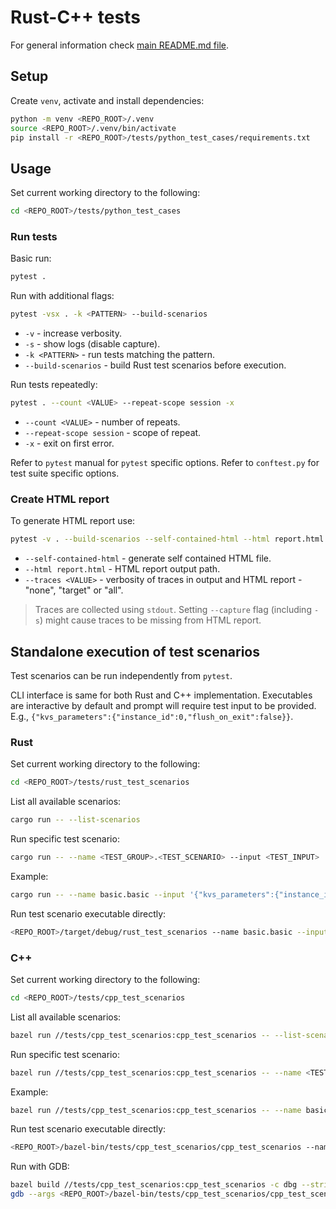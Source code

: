 # Rust-C++ tests

For general information check [main README.md file](../README.md).

## Setup

Create `venv`, activate and install dependencies:

```bash
python -m venv <REPO_ROOT>/.venv
source <REPO_ROOT>/.venv/bin/activate
pip install -r <REPO_ROOT>/tests/python_test_cases/requirements.txt
```

## Usage

Set current working directory to the following:

```bash
cd <REPO_ROOT>/tests/python_test_cases
```

### Run tests

Basic run:

```bash
pytest .
```

Run with additional flags:

```bash
pytest -vsx . -k <PATTERN> --build-scenarios
```

- `-v` - increase verbosity.
- `-s` - show logs (disable capture).
- `-k <PATTERN>` - run tests matching the pattern.
- `--build-scenarios` - build Rust test scenarios before execution.

Run tests repeatedly:

```bash
pytest . --count <VALUE> --repeat-scope session -x
```

- `--count <VALUE>` - number of repeats.
- `--repeat-scope session` - scope of repeat.
- `-x` - exit on first error.

Refer to `pytest` manual for `pytest` specific options.
Refer to `conftest.py` for test suite specific options.

### Create HTML report

To generate HTML report use:

```bash
pytest -v . --build-scenarios --self-contained-html --html report.html --traces <VALUE>
```

- `--self-contained-html` - generate self contained HTML file.
- `--html report.html` - HTML report output path.
- `--traces <VALUE>` - verbosity of traces in output and HTML report - "none", "target" or "all".

> Traces are collected using `stdout`.
> Setting `--capture` flag (including `-s`) might cause traces to be missing from HTML report.

## Standalone execution of test scenarios

Test scenarios can be run independently from `pytest`.

CLI interface is same for both Rust and C++ implementation.
Executables are interactive by default and prompt will require test input to be provided.
E.g., `{"kvs_parameters":{"instance_id":0,"flush_on_exit":false}}`.

### Rust

Set current working directory to the following:

```bash
cd <REPO_ROOT>/tests/rust_test_scenarios
```

List all available scenarios:

```bash
cargo run -- --list-scenarios
```

Run specific test scenario:

```bash
cargo run -- --name <TEST_GROUP>.<TEST_SCENARIO> --input <TEST_INPUT>
```

Example:

```bash
cargo run -- --name basic.basic --input '{"kvs_parameters":{"instance_id":0,"flush_on_exit":false}}'
```

Run test scenario executable directly:

```bash
<REPO_ROOT>/target/debug/rust_test_scenarios --name basic.basic --input '{"kvs_parameters":{"instance_id":0,"flush_on_exit":false}}'
```

### C++

Set current working directory to the following:

```bash
cd <REPO_ROOT>/tests/cpp_test_scenarios
```

List all available scenarios:

```bash
bazel run //tests/cpp_test_scenarios:cpp_test_scenarios -- --list-scenarios
```

Run specific test scenario:

```bash
bazel run //tests/cpp_test_scenarios:cpp_test_scenarios -- --name <TEST_GROUP>.<TEST_SCENARIO> --input <TEST_INPUT>
```

Example:

```bash
bazel run //tests/cpp_test_scenarios:cpp_test_scenarios -- --name basic.basic --input '{"kvs_parameters":{"instance_id":0,"flush_on_exit":false}}'
```

Run test scenario executable directly:

```bash
<REPO_ROOT>/bazel-bin/tests/cpp_test_scenarios/cpp_test_scenarios --name basic.basic --input '{"kvs_parameters":{"instance_id":0,"flush_on_exit":false}}'
```

Run with GDB:

```bash
bazel build //tests/cpp_test_scenarios:cpp_test_scenarios -c dbg --strip never
gdb --args <REPO_ROOT>/bazel-bin/tests/cpp_test_scenarios/cpp_test_scenarios --name <TEST_GROUP>.<TEST_SCENARIO> --input '{"kvs_parameters":{"instance_id":0,"flush_on_exit":false}}'
```
